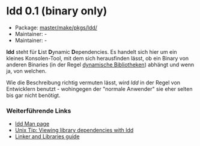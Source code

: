 # ldd 0.1 (binary only)
 - Package: [master/make/pkgs/ldd/](https://github.com/Freetz-NG/freetz-ng/tree/master/make/pkgs/ldd/)
 - Maintainer: -
 - Maintainer: -

**ldd** steht für **L**ist **D**ynamic **D**ependencies. Es handelt sich
hier um ein kleines Konsolen-Tool, mit dem sich herausfinden lässt, ob
ein Binary von anderen Binaries (in der Regel [dynamische
Bibliotheken](http://de.wikipedia.org/wiki/Programmbibliothek#Dynamische_Bibliotheken))
abhängt und wenn ja, von welchen.

Wie die Beschreibung richtig vermuten lässt, wird *ldd* in der Regel von
Entwicklern benutzt - wohingegen der "normale Anwender" sie eher
selten bis gar nicht benötigt.

### Weiterführende Links

-   [ldd Man
    page](http://www.gsp.com/cgi-bin/man.cgi?section=1&topic=ldd)
-   [Unix Tip: Viewing library dependencies with
    ldd](http://www.itworld.com/nls_unix_lib060727)
-   [Linker and Libraries
    guide](http://docsun.cites.uiuc.edu/sun_docs/C/solaris_9/SUNWdev/LLM/p14.html)


